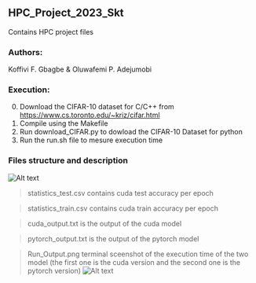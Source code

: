 ## HPC_Project_2023_Skt 
Contains HPC  project files

### Authors:

Koffivi F. Gbagbe & Oluwafemi P. Adejumobi

### Execution:
0. Download the CIFAR-10 dataset for C/C++ from https://www.cs.toronto.edu/~kriz/cifar.html
1. Compile using the Makefile
2. Run download_CIFAR.py to dowload the CIFAR-10 Dataset for python
3. Run the run.sh file  to mesure execution time 

### Files structure and description

![Alt text](https://github.com/YodaX369/HPC_Project_2023_Skt/blob/main/file_stucture.png?raw=true)

> statistics_test.csv contains cuda test accuracy per epoch

> statistics_train.csv  contains cuda train accuracy per epoch

> cuda_output.txt is the output of the cuda model

> pytorch_output.txt is the output of the pytorch model

> Run_Output.png terminal sceenshot of the execution time of the two model
 (the first one is the cuda version and the second one is the pytorch version)
![Alt text](https://github.com/YodaX369/HPC_Project_2023_Skt/blob/main/Run_Output.png?raw=true)




